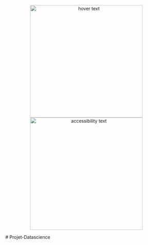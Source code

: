 <p align="center">
  <img src="http://www.alsacetech.org/wp-content/uploads/2018/12/Cesi_Logo_INGENIEUR_quadri.png" width="350" title="hover text">
  <img src="http://www.alsacetech.org/wp-content/uploads/2018/12/Cesi_Logo_INGENIEUR_quadri.png" width="350" alt="accessibility text">
</p>
# Projet-Datascience
